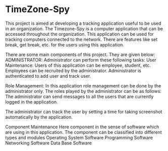 # TimeZone-Spy

This project is aimed at developing a tracking application useful to be used in an organization. The Timezone-Spy is a computer application that can be accessed throughout the organization. This application can be used for tracking computers connected to the network. There are features like set break, get break, etc. for the users using this application.

There are some main components of this project. They are given below:
ADMINISTRATOR:
Administrator can perform these following tasks:
User Maintenance:
Users of this application can be employee, student, etc. Employees can be recruited by the administrator. Administrator is authenticated to add user and track user.

Role Management:
In this application role management can be done by the administrator only. The roles played by the administrator can be as follows:
The administrator can send messages to all the users that are currently logged in the application.

The administrator can track the user by setting a time for taking screenshot automatically by the application.


Component Maintenance
Here component in the sense of software which are using in this application. The component can be classified into different types and modules
Operating System Software
Programming Software
Networking Software
Data Base Software
